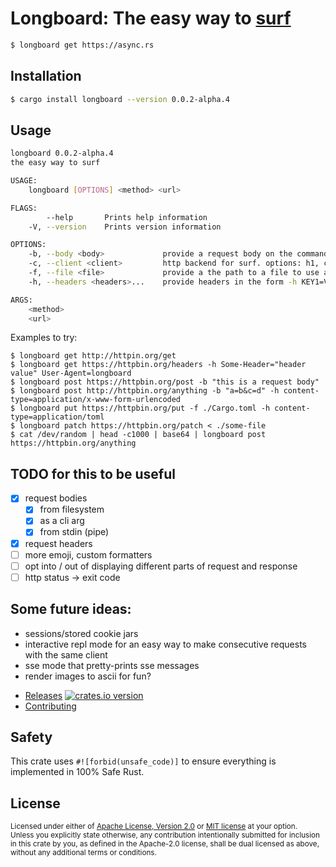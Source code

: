 # Longboard: The easy way to [surf](https://github.com/http-rs/surf)

```bash
$ longboard get https://async.rs
```

## Installation

```sh
$ cargo install longboard --version 0.0.2-alpha.4
```

## Usage

```sh
longboard 0.0.2-alpha.4
the easy way to surf

USAGE:
    longboard [OPTIONS] <method> <url>

FLAGS:
        --help       Prints help information
    -V, --version    Prints version information

OPTIONS:
    -b, --body <body>             provide a request body on the command line
    -c, --client <client>         http backend for surf. options: h1, curl, hyper [default: h1]
    -f, --file <file>             provide a the path to a file to use as the request body
    -h, --headers <headers>...    provide headers in the form -h KEY1=VALUE1 KEY2=VALUE2

ARGS:
    <method>
    <url>
```

Examples to try:
```
$ longboard get http://httpin.org/get
$ longboard get https://httpbin.org/headers -h Some-Header="header value" User-Agent=longboard
$ longboard post https://httpbin.org/post -b "this is a request body"
$ longboard post http://httpbin.org/anything -b "a=b&c=d" -h content-type=application/x-www-form-urlencoded
$ longboard put https://httpbin.org/put -f ./Cargo.toml -h content-type=application/toml
$ longboard patch https://httpbin.org/patch < ./some-file
$ cat /dev/random | head -c1000 | base64 | longboard post https://httpbin.org/anything 
```

## TODO for this to be useful
- [x] request bodies
  - [x] from filesystem
  - [x] as a cli arg
  - [x] from stdin (pipe)
- [x] request headers
- [ ] more emoji, custom formatters
- [ ] opt into / out of displaying different parts of request and response
- [ ] http status -> exit code

## Some future ideas:
- sessions/stored cookie jars
- interactive repl mode for an easy way to make consecutive requests with the same client
- sse mode that pretty-prints sse messages
- render images to ascii for fun?

<!-- * [CI ![CI][ci-badge]][ci] -->
* [Releases][releases] [![crates.io version][version-badge]][lib-rs]
* [Contributing][contributing]

<!-- [ci]: https://github.com/jbr/longboard/actions?query=workflow%3ACI -->
<!-- [ci-badge]: https://github.com/jbr/longboard/workflows/CI/badge.svg -->
[releases]: https://github.com/jbr/longboard/releases
[contributing]: https://github.com/jbr/longboard/blob/master/.github/CONTRIBUTING.md
[lib-rs]: https://lib.rs/longboard
[version-badge]: https://img.shields.io/crates/v/longboard.svg?style=flat-square

## Safety
This crate uses ``#![forbid(unsafe_code)]`` to ensure everything is implemented in
100% Safe Rust.

## License

<sup>
Licensed under either of <a href="LICENSE-APACHE">Apache License, Version
2.0</a> or <a href="LICENSE-MIT">MIT license</a> at your option.
</sup>

<br/>

<sub>
Unless you explicitly state otherwise, any contribution intentionally submitted
for inclusion in this crate by you, as defined in the Apache-2.0 license, shall
be dual licensed as above, without any additional terms or conditions.
</sub>
